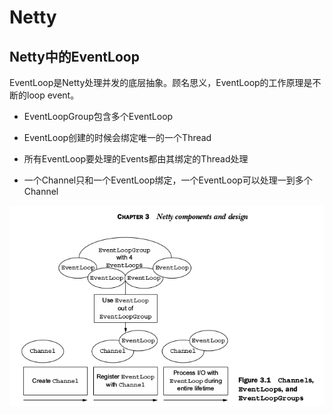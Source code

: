 # Netty

## Netty中的EventLoop

EventLoop是Netty处理并发的底层抽象。顾名思义，EventLoop的工作原理是不断的loop event。

- EventLoopGroup包含多个EventLoop

- EventLoop创建的时候会绑定唯一的一个Thread

- 所有EventLoop要处理的Events都由其绑定的Thread处理

- 一个Channel只和一个EventLoop绑定，一个EventLoop可以处理一到多个Channel

![netty-componets](images/Selection_041.png)